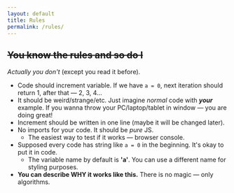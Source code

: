 ```yaml
---
layout: default
title: Rules
permalink: /rules/
---
```

## ~~You know the rules and so do I~~
*Actually you don't* (except you read it before).

- Code should increment variable. If we have `a = 0`, next iteration should return 1, after that — 2, 3, 4...
- It should be weird/strange/etc. Just imagine *normal* code with ***your*** example. 
If you wanna throw your PC/laptop/tablet in window — you are doing great!
- Increment should be written in one line (maybe it will be changed later).
- No imports for your code. It should be *pure* JS.
    - The easiest way to test if it works — browser console.
- Supposed every code has string like `a = 0` in the beginning. It's okay to put it in code.
    - The variable name by default is **'a'**. You can use a different name for styling purposes.
- **You can describe WHY it works like this.** There is no magic — only algorithms.